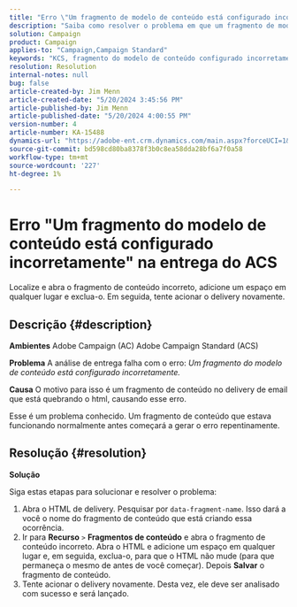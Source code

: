 ```yaml
---
title: "Erro \"Um fragmento de modelo de conteúdo está configurado incorretamente\" na entrega do ACS"
description: "Saiba como resolver o problema em que um fragmento de modelo de conteúdo está mal configurado."
solution: Campaign
product: Campaign
applies-to: "Campaign,Campaign Standard"
keywords: "KCS, fragmento do modelo de conteúdo configurado incorretamente, ACS, Adobe Campaign Standard, Adobe Campaign, AC, HTML, entrega, nome do fragmento de dados, erro, "
resolution: Resolution
internal-notes: null
bug: false
article-created-by: Jim Menn
article-created-date: "5/20/2024 3:45:56 PM"
article-published-by: Jim Menn
article-published-date: "5/20/2024 4:00:55 PM"
version-number: 4
article-number: KA-15488
dynamics-url: "https://adobe-ent.crm.dynamics.com/main.aspx?forceUCI=1&pagetype=entityrecord&etn=knowledgearticle&id=7c4e1c07-c016-ef11-9f8a-6045bd006268"
source-git-commit: bd598cd80ba8378f3b0c8ea58dda28bf6a7f0a58
workflow-type: tm+mt
source-wordcount: '227'
ht-degree: 1%

---
```


# Erro &quot;Um fragmento do modelo de conteúdo está configurado incorretamente&quot; na entrega do ACS


Localize e abra o fragmento de conteúdo incorreto, adicione um espaço em qualquer lugar e exclua-o. Em seguida, tente acionar o delivery novamente.

## Descrição {#description}


<b>Ambientes</b>
Adobe Campaign (AC) Adobe Campaign Standard (ACS)

<b>Problema</b>
A análise de entrega falha com o erro: *Um fragmento do modelo de conteúdo está configurado incorretamente.*

<b>Causa</b>
O motivo para isso é um fragmento de conteúdo no delivery de email que está quebrando o html, causando esse erro.

Esse é um problema conhecido. Um fragmento de conteúdo que estava funcionando normalmente antes começará a gerar o erro repentinamente.


## Resolução {#resolution}


<b>Solução</b>

Siga estas etapas para solucionar e resolver o problema:

1. Abra o HTML de delivery. Pesquisar por `data-fragment-name`. Isso dará a você o nome do fragmento de conteúdo que está criando essa ocorrência.
2. Ir para <b>Recurso</b> `>`  <b>Fragmentos de conteúdo</b> e abra o fragmento de conteúdo incorreto. Abra o HTML e adicione um espaço em qualquer lugar e, em seguida, exclua-o, para que o HTML não mude (para que permaneça o mesmo de antes de você começar). Depois <b>Salvar</b> o fragmento de conteúdo.
3. Tente acionar o delivery novamente. Desta vez, ele deve ser analisado com sucesso e será lançado.

